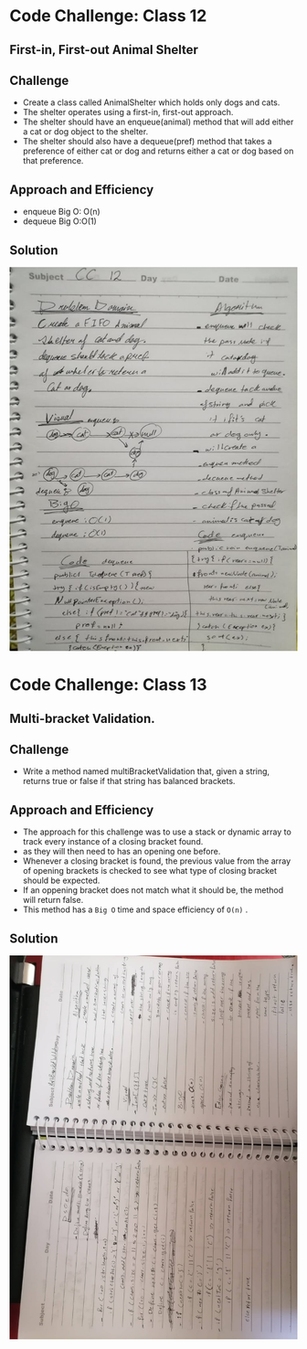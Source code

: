 # Code Challenge: Class 12
## First-in, First-out Animal Shelter
## Challenge
- Create a class called AnimalShelter which holds only dogs and cats.
-  The shelter operates using a first-in, first-out approach. 
-  The shelter should have an enqueue(animal) method that will add either a cat or dog object to the shelter. 
-  The shelter should also have a dequeue(pref) method that takes a preference of either cat or dog and returns either a cat or dog based on that preference.

## Approach and Efficiency
- enqueue Big O: O(n)
- dequeue Big O:O(1)
## Solution
![](assest/CC12.jpg)
# 
# Code Challenge: Class 13
## Multi-bracket Validation.
## Challenge
- Write a method named multiBracketValidation that, given a string, returns true or false if that string has balanced brackets.


## Approach and Efficiency
- The approach for this challenge was to use a stack or dynamic array to track every instance of a closing bracket found.
- as they will then need to has an opening one before. 
- Whenever a closing bracket is found, the previous value from the array of opening brackets is checked to see what type of closing bracket should be expected. 
- If an oppening bracket does not match what it should be, the method will return false. 
- This method has a `Big O` time and space efficiency of `O(n)` .

## Solution
![](assest/CC13.jpg)